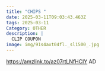 ```yaml
---
title: "CHIPS "
date: 2025-03-11T09:03:43.463Z
tags: 2025-03-11
Category: OTHER
description: |
  CLIP COUPON
image: img/91s4axt04fl._sl1500_.jpg
---
```

https://amzlink.to/az07rtLNfHClY
AD